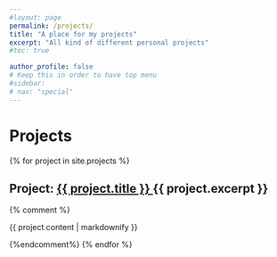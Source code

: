 ```yaml
---
#layout: page
permalink: /projects/
title: "A place for my projects"
excerpt: "All kind of different personal projects"
#toc: true

author_profile: false
# Keep this in order to have top menu
#sidebar:
# nav: "special"
---
```


# Projects

{% for project in site.projects %}
<h2>
    Project:
    <a href="{{ project.url }}">
    {{ project.title }}
    </a>
    {{ project.excerpt }}
</h2>
{% comment %} <p>{{ project.content | markdownify }}</p> {%endcomment%}
{% endfor %}